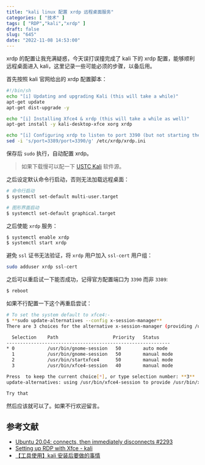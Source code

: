 ```yaml
---
title: "kali linux 配置 xrdp 远程桌面服务"
categories: [ "技术" ]
tags: [ "RDP","kali","xrdp" ]
draft: false
slug: "645"
date: "2022-11-08 14:53:00"
---
```


xrdp 的配置让我充满疑惑，今天误打误撞完成了 kali 下的 xrdp 配置，能够顺利远程桌面进入 kali，这里记录一些可能必须的步骤，以备后用。

首先按照 kali 官网给出的 xrdp 配置脚本：

```bash
#!/bin/sh
echo "[i] Updating and upgrading Kali (this will take a while)"
apt-get update
apt-get dist-upgrade -y

echo "[i] Installing Xfce4 & xrdp (this will take a while as well)"
apt-get install -y kali-desktop-xfce xorg xrdp

echo "[i] Configuring xrdp to listen to port 3390 (but not starting the service)"
sed -i 's/port=3389/port=3390/g' /etc/xrdp/xrdp.ini
```

保存后 `sudo` 执行，自动配置 xrdp。

> 如果下载慢可以配一下 [USTC Kali](https://mirrors.ustc.edu.cn/help/kali.html) 软件源。 

之后设定默认命令行启动，否则无法加载远程桌面：

```bash
# 命令行启动
$ systemctl set-default multi-user.target

# 图形界面启动
$ systemctl set-default graphical.target
```

之后使能 `xrdp` 服务：
```bash
$ systemctl enable xrdp
$ systemctl start xrdp
```

避免 `ssl` 证书无法验证，将 `xrdp` 用户加入 `ssl-cert` 用户组：

```bash
sudo adduser xrdp ssl-cert
```

之后可以重启试一下能否成功，记得官方配置端口为 `3390` 而非 `3389`:

```bash
$ reboot
```

如果不行配置一下这个再重启尝试：

```bash
# To set the system default to xfce4:-
$ **sudo update-alternatives --config x-session-manager**
There are 3 choices for the alternative x-session-manager (providing /usr/bin/x-session-manager).

  Selection    Path                    Priority   Status
------------------------------------------------------------
* 0            /usr/bin/gnome-session   50        auto mode
  1            /usr/bin/gnome-session   50        manual mode
  2            /usr/bin/startxfce4      50        manual mode
  3            /usr/bin/xfce4-session   40        manual mode

Press  to keep the current choice[*], or type selection number: **3**
update-alternatives: using /usr/bin/xfce4-session to provide /usr/bin/x-session-manager (x-session-manager) in manual mode

Try that
```
然后应该就可以了。如果不行欢迎留言。

## 参考文献

- [Ubuntu 20.04: connects, then immediately disconnects #2293](https://github.com/neutrinolabs/xrdp/issues/2293)
- [Setting up RDP with Xfce - kali](https://www.kali.org/docs/general-use/xfce-with-rdp/)
- [【工具使用】kali 安装后要做的事情](https://www.cnblogs.com/v1vvwv/p/kali-settings.html)
